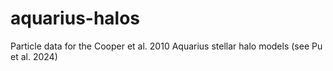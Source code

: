 # aquarius-halos
Particle data for the Cooper et al. 2010 Aquarius stellar halo models (see Pu et al. 2024)
